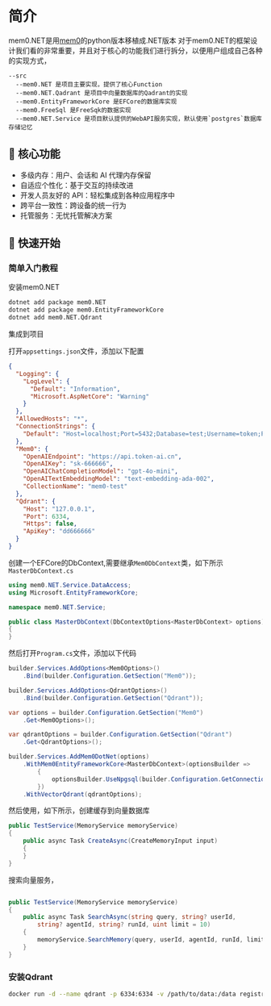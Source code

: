 # 简介

mem0.NET是用[mem0](https://github.com/mem0ai/mem0)的python版本移植成.NET版本
对于mem0.NET的框架设计我们看的非常重要，并且对于核心的功能我们进行拆分，以便用户组成自己各种的实现方式，

```sheel
--src
  --mem0.NET 是项目主要实现，提供了核心Function
  --mem0.NET.Qadrant 是项目中向量数据库的Qadrant的实现
  --mem0.EntityFrameworkCore 是EFCore的数据库实现
  --mem0.FreeSql 是FreeSqk的数据实现
  --mem0.NET.Service 是项目默认提供的WebAPI服务实现，默认使用`postgres`数据库存储记忆
```

## 🔑 核心功能

- 多级内存：用户、会话和 AI 代理内存保留
- 自适应个性化：基于交互的持续改进
- 开发人员友好的 API：轻松集成到各种应用程序中
- 跨平台一致性：跨设备的统一行为
- 托管服务：无忧托管解决方案

## 🚀 快速开始

### 简单入门教程

安装mem0.NET

```bash
dotnet add package mem0.NET
dotnet add package mem0.EntityFrameworkCore
dotnet add mem0.NET.Qdrant
```

集成到项目

打开`appsettings.json`文件，添加以下配置

```json
{
  "Logging": {
    "LogLevel": {
      "Default": "Information",
      "Microsoft.AspNetCore": "Warning"
    }
  },
  "AllowedHosts": "*",
  "ConnectionStrings": {
    "Default": "Host=localhost;Port=5432;Database=test;Username=token;Password=dd666666"
  },
  "Mem0": {
    "OpenAIEndpoint": "https://api.token-ai.cn",
    "OpenAIKey": "sk-666666",
    "OpenAIChatCompletionModel": "gpt-4o-mini",
    "OpenAITextEmbeddingModel": "text-embedding-ada-002",
    "CollectionName": "mem0-test"
  },
  "Qdrant": {
    "Host": "127.0.0.1",
    "Port": 6334,
    "Https": false,
    "ApiKey": "dd666666"
  }
}
```

创建一个EFCore的DbContext,需要继承`Mem0DbContext`类，如下所示
`MasterDbContext.cs`
```csharp
using mem0.NET.Service.DataAccess;
using Microsoft.EntityFrameworkCore;

namespace mem0.NET.Service;

public class MasterDbContext(DbContextOptions<MasterDbContext> options) : Mem0DbContext<MasterDbContext>(options)
{
}
```
然后打开`Program.cs`文件，添加以下代码
```csharp
builder.Services.AddOptions<Mem0Options>()
    .Bind(builder.Configuration.GetSection("Mem0"));

builder.Services.AddOptions<QdrantOptions>()
    .Bind(builder.Configuration.GetSection("Qdrant"));

var options = builder.Configuration.GetSection("Mem0")
    .Get<Mem0Options>();

var qdrantOptions = builder.Configuration.GetSection("Qdrant")
    .Get<QdrantOptions>();

builder.Services.AddMem0DotNet(options)
    .WithMem0EntityFrameworkCore<MasterDbContext>(optionsBuilder =>
        {
            optionsBuilder.UseNpgsql(builder.Configuration.GetConnectionString("Default"));
        })
    .WithVectorQdrant(qdrantOptions);
```

然后使用，如下所示，创建缓存到向量数据库
```csharp
public TestService(MemoryService memoryService)
{
    public async Task CreateAsync(CreateMemoryInput input)
    {
    }
}
```
搜索向量服务，
```csharp

public TestService(MemoryService memoryService)
{
    public async Task SearchAsync(string query, string? userId,
        string? agentId, string? runId, uint limit = 10)
    {
        memoryService.SearchMemory(query, userId, agentId, runId, limit);
    }
}
```

### 安装Qdrant

```bash
docker run -d --name qdrant -p 6334:6334 -v /path/to/data:/data registry.cn-hangzhou.aliyuncs.com/aidotnet/qdrant
```